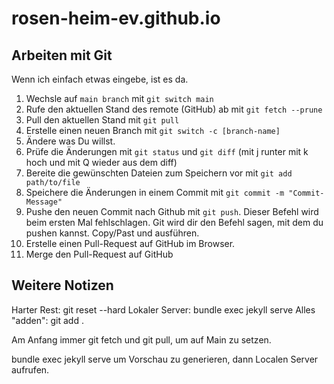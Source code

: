# rosen-heim-ev.github.io

## Arbeiten mit Git

Wenn ich einfach etwas eingebe, ist es da.

1. Wechsle auf `main branch` mit `git switch main`
2. Rufe den aktuellen Stand des remote (GitHub) ab mit `git fetch --prune`
3. Pull den aktuellen Stand mit `git pull`
4. Erstelle einen neuen Branch mit `git switch -c [branch-name]`
5. Ändere was Du willst.
6. Prüfe die Änderungen mit `git status` und `git diff` (mit j runter mit k hoch und mit Q wieder aus dem diff)
7. Bereite die gewünschten Dateien zum Speichern vor mit `git add path/to/file` 
8. Speichere die Änderungen in einem Commit mit `git commit -m "Commit-Message"`
9. Pushe den neuen Commit nach Github mit `git push`. Dieser Befehl wird beim ersten Mal fehlschlagen. Git wird dir den Befehl sagen, mit dem du pushen kannst. Copy/Past und ausführen.
10. Erstelle einen Pull-Request auf GitHub im Browser.
11. Merge den Pull-Request auf GitHub

## Weitere Notizen
Harter Rest: git reset --hard
Lokaler Server: bundle exec jekyll serve
Alles "adden": git add .

Am Anfang immer git fetch und git pull, um auf Main zu setzen.

bundle exec jekyll serve um Vorschau zu generieren, dann Localen Server aufrufen.

